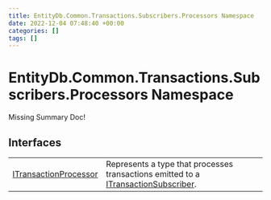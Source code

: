 ```yaml
---
title: EntityDb.Common.Transactions.Subscribers.Processors Namespace
date: 2022-12-04 07:48:40 +00:00
categories: []
tags: []
---
```


# EntityDb.Common.Transactions.Subscribers.Processors Namespace
Missing Summary Doc!
## Interfaces
<table><tr><td><a href='/dotnet/entitydb.common.transactions.subscribers.processors.itransactionprocessor'>ITransactionProcessor</a></td><td>
Represents a type that processes transactions emitted to a <a href='/dotnet/entitydb.abstractions.transactions.itransactionsubscriber'>ITransactionSubscriber</a>.
</td></tr></table>
